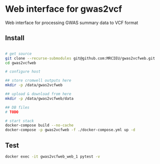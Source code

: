 # Web interface for gwas2vcf

Web interface for processing GWAS summary data to VCF format

## Install

```sh

# get source
git clone --recurse-submodules git@github.com:MRCIEU/gwas2vcfweb.git
cd gwas2vcfweb

# configure host

## store cromwell outputs here
mkdir -p /data/gwas2vcfweb

## upload & download from here
mkdir -p /data/gwas2vcfweb/data

## DB files
# TODO

# start stack
docker-compose build --no-cache
docker-compose -p gwas2vcfweb -f ./docker-compose.yml up -d
```

## Test

```sh
docker exec -it gwas2vcfweb_web_1 pytest -v
```